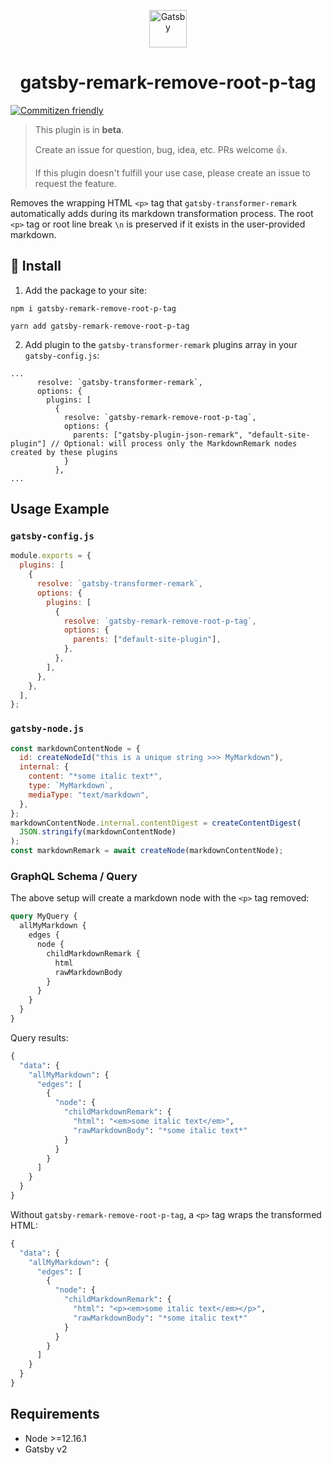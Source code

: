 <p align="center">
  <a href="https://www.gatsbyjs.org">
    <img alt="Gatsby" src="https://www.gatsbyjs.org/monogram.svg" width="60" />
  </a>
</p>
<h1 align="center">
  gatsby-remark-remove-root-p-tag
</h1>

[![Commitizen friendly](https://img.shields.io/badge/commitizen-friendly-brightgreen.svg)](http://commitizen.github.io/cz-cli/)

> This plugin is in **beta**.
>
> Create an issue for question, bug, idea, etc. PRs welcome 👍.
>
> If this plugin doesn't fulfill your use case, please create an issue to request the feature.

Removes the wrapping HTML `<p>` tag that `gatsby-transformer-remark` automatically adds during its markdown transformation process. The root `<p>` tag or root line break `\n` is preserved if it exists in the user-provided markdown.

## 🚀 Install

1. Add the package to your site:

```shell
npm i gatsby-remark-remove-root-p-tag
```

```shell
yarn add gatsby-remark-remove-root-p-tag
```

2. Add plugin to the `gatsby-transformer-remark` plugins array in your `gatsby-config.js`:

```
...
      resolve: `gatsby-transformer-remark`,
      options: {
        plugins: [
          {
            resolve: `gatsby-remark-remove-root-p-tag`,
            options: {
              parents: ["gatsby-plugin-json-remark", "default-site-plugin"] // Optional: will process only the MarkdownRemark nodes created by these plugins
            }
          },
...
```

## Usage Example

### `gatsby-config.js`
```javascript
module.exports = {
  plugins: [
    {
      resolve: `gatsby-transformer-remark`,
      options: {
        plugins: [
          {
            resolve: `gatsby-remark-remove-root-p-tag`,
            options: {
              parents: ["default-site-plugin"],
            },
          },
        ],
      },
    },
  ],
};
```

### `gatsby-node.js`

```javascript
const markdownContentNode = {
  id: createNodeId("this is a unique string >>> MyMarkdown"),
  internal: {
    content: "*some italic text*",
    type: `MyMarkdown`,
    mediaType: "text/markdown",
  },
};
markdownContentNode.internal.contentDigest = createContentDigest(
  JSON.stringify(markdownContentNode)
);
const markdownRemark = await createNode(markdownContentNode);
```
### GraphQL Schema / Query

The above setup will create a markdown node with the `<p>` tag removed: 

```graphql
query MyQuery {
  allMyMarkdown {
    edges {
      node {
        childMarkdownRemark {
          html
          rawMarkdownBody
        }
      }
    }
  }
}
```

Query results:

```graphql
{
  "data": {
    "allMyMarkdown": {
      "edges": [
        {
          "node": {
            "childMarkdownRemark": {
              "html": "<em>some italic text</em>",
              "rawMarkdownBody": "*some italic text*"
            }
          }
        }
      ]
    }
  }
}
```

Without `gatsby-remark-remove-root-p-tag`, a `<p>` tag wraps the transformed HTML:

```graphql
{
  "data": {
    "allMyMarkdown": {
      "edges": [
        {
          "node": {
            "childMarkdownRemark": {
              "html": "<p><em>some italic text</em></p>",
              "rawMarkdownBody": "*some italic text*"
            }
          }
        }
      ]
    }
  }
}
```

## Requirements

+ Node >=12.16.1
+ Gatsby v2